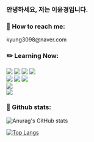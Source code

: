 ### 안녕하세요, 저는 이윤경입니다.
<h3 align="left">📨 How to reach me:</h3> 
kyung3098@naver.com

<div>
<h3 align="left">✏️ Learning Now:</h3> 
<img src="https://img.shields.io/badge/React.js-61DAFB?style=for-the-badge&logo=react&logoColor=white">
<img src="https://img.shields.io/badge/next.js-000000?style=for-the-badge&logo=nextdotjs&logoColor=white">
<img src="https://img.shields.io/badge/javascript_ES6-F7DF1E?style=for-the-badge&logo=javascript&logoColor=black">
<img src="https://img.shields.io/badge/TypeScript-007ACC?style=for-the-badge&logo=typescript&logoColor=white"><br />
<img src="https://img.shields.io/badge/CSS3-1572B6?style=for-the-badge&logo=css3&logoColor=white">
<img src="https://img.shields.io/badge/tailwindcss-%2338B2AC.svg?style=for-the-badge&logo=tailwind-css&logoColor=white">
<img src="https://img.shields.io/badge/Sass-CC6699?style=flat-square&logo=Sass&logoColor=white"><br />
<img src="https://img.shields.io/badge/React_Query-FF4154?style=for-the-badge&logo=react query&logoColor=white"><br />
<img src="https://img.shields.io/badge/vitest-6E9F18?style=for-the-badge&logo=vitest&logoColor=white">


</div>


<h3 align="left">👀 Github stats:</h3> 

![Anurag's GitHub stats](https://github-readme-stats.vercel.app/api?username=ktoo23&show_icons=true&theme=radical)

[![Top Langs](https://github-readme-stats.vercel.app/api/top-langs/?username=ktoo23&layout=compact)](https://github.com/ktoo23/github-readme-stats)

